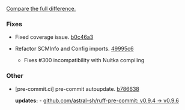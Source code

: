 [Compare the full difference.](https://github.com/callowayproject/bump-my-version/compare/0.32.1...0.32.2)

### Fixes

- Fixed coverage issue. [b0c46a3](https://github.com/callowayproject/bump-my-version/commit/b0c46a37ff265b5306abf005b5742a85c4281ea2)
    
- Refactor SCMInfo and Config imports. [49995c6](https://github.com/callowayproject/bump-my-version/commit/49995c6a9b2ad59c65cb6c1e27362b1254ce7fb4)
    
  - Fixes #300 incompatibility with Nuitka compiling
### Other

- [pre-commit.ci] pre-commit autoupdate. [b786638](https://github.com/callowayproject/bump-my-version/commit/b786638f152f2044d629c11f38f56713cc5c6dc4)
    
  **updates:** - [github.com/astral-sh/ruff-pre-commit: v0.9.4 → v0.9.6](https://github.com/astral-sh/ruff-pre-commit/compare/v0.9.4...v0.9.6)
